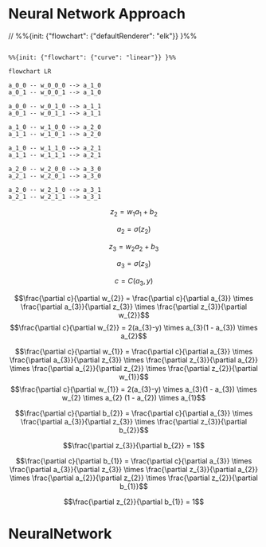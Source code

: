 # Neural Network Approach

// %%{init: {"flowchart": {"defaultRenderer": "elk"}} }%%

```mermaid

%%{init: {"flowchart": {"curve": "linear"}} }%%

flowchart LR

a_0_0 -- w_0_0_0 --> a_1_0
a_0_1 -- w_0_0_1 --> a_1_0

a_0_0 -- w_0_1_0 --> a_1_1
a_0_1 -- w_0_1_1 --> a_1_1

a_1_0 -- w_1_0_0 --> a_2_0
a_1_1 -- w_1_0_1 --> a_2_0

a_1_0 -- w_1_1_0 --> a_2_1
a_1_1 -- w_1_1_1 --> a_2_1

a_2_0 -- w_2_0_0 --> a_3_0
a_2_1 -- w_2_0_1 --> a_3_0

a_2_0 -- w_2_1_0 --> a_3_1
a_2_1 -- w_2_1_1 --> a_3_1

```

$$z_{2} = w_{1}a_{1} + b_{2}$$

$$a_{2} = \sigma(z_{2})$$

$$z_{3} = w_{2}a_{2} + b_{3}$$

$$a_{3} = \sigma(z_{3})$$

$$c = C(a_{3}, y)$$

$$\frac{\partial c}{\partial w_{2}} = \frac{\partial c}{\partial a_{3}} \times \frac{\partial a_{3}}{\partial z_{3}} \times \frac{\partial z_{3}}{\partial w_{2}}$$
$$\frac{\partial c}{\partial w_{2}} = 2(a_{3}-y) \times a_{3}(1 - a_{3}) \times a_{2}$$

$$\frac{\partial c}{\partial w_{1}} = \frac{\partial c}{\partial a_{3}} \times \frac{\partial a_{3}}{\partial z_{3}} \times \frac{\partial z_{3}}{\partial a_{2}} \times \frac{\partial a_{2}}{\partial z_{2}} \times \frac{\partial z_{2}}{\partial w_{1}}$$
$$\frac{\partial c}{\partial w_{1}} = 2(a_{3}-y) \times a_{3}(1 - a_{3}) \times w_{2} \times a_{2} (1 - a_{2}) \times a_{1}$$

$$\frac{\partial c}{\partial b_{2}} = \frac{\partial c}{\partial a_{3}} \times \frac{\partial a_{3}}{\partial z_{3}} \times \frac{\partial z_{3}}{\partial b_{2}}$$

$$\frac{\partial z_{3}}{\partial b_{2}} = 1$$

$$\frac{\partial c}{\partial b_{1}} = \frac{\partial c}{\partial a_{3}} \times \frac{\partial a_{3}}{\partial z_{3}} \times \frac{\partial z_{3}}{\partial a_{2}} \times \frac{\partial a_{2}}{\partial z_{2}} \times \frac{\partial z_{2}}{\partial b_{1}}$$

$$\frac{\partial z_{2}}{\partial b_{1}} = 1$$
# NeuralNetwork

